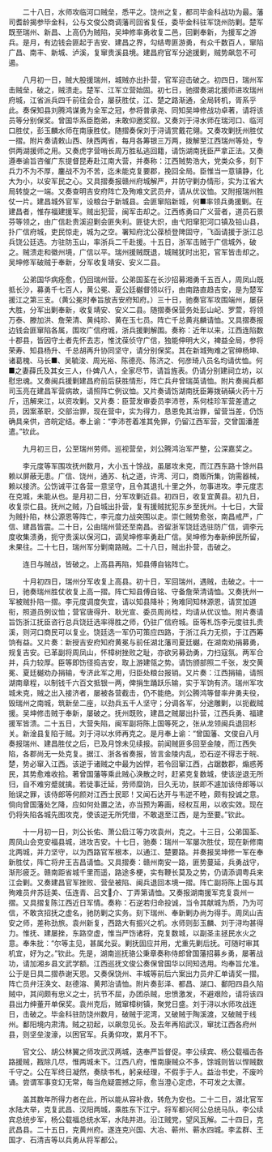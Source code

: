 <!-- { "loadSidebar": true } -->
　　二十八日，水师攻临河口贼垒，悉平之。饶州之复，都司毕金科战功为最。藩司耆龄揭参毕金科，公与文俊公商调藩司回省复任，委毕金科驻军饶州防剿。楚军既至瑞州、新昌、上高仍为贼陷，吴坤修率勇收复二邑，回剿奉新，为援军之游兵。是月，有边钱会匪起于吉安、建昌之界，勾结粤匪游勇，有众千数百人，窜陷广昌、南丰、新城、泸溪，复窜贵溪县境。建昌府官军分途援剿，贼势飙忽不可遏。

　　八月初一日，贼大股援瑞州，城贼亦出扑营，官军迎击破之。初四日，瑞州军击贼垒，破之，贼溃走。楚军、江军立营始固。初七日，驰摺奏湖北援师进攻瑞州府城，江省派兵四千前往会合，屡获胜仗，江、楚之路渐通，全局转机，胥系乎此。奏保知县刘腾鸿谋勇为全军之冠，参将普承尧、同知吴坤修战功卓著，请将该员等分别保奖。曾国华系臣胞弟，未敢仰邀奖叙。又奏刘于浔水师在瑞河口、临河口胜仗，彭玉麟水师在南康胜仗。随摺奏保刘于浔请赏戴花翎。又奏攻剿抚州胜仗一摺。附片奏请敕山西、陕西两省，每月各筹银三万两，拨解至江西瑞州等处，专供两湖援师之用。又奏虎字营哨长周万胜私逃回籍，请饬湖南抚臣严拿正法。又奏遵奉谕旨咨催广东提督昆寿赴江南大营，并奏称：江西贼势浩大，党类众多，刻下兵力不为不厚，鏖战不为不苦，迄未能克复要郡，挽回全局。臣惟当一意镇静，化大为小，以安军民之心。又具摺奏报赣州府城解严，并防守剿办情形，实为江省大局转旋之一端。又奏查明吉安府阵亡及殉难文武员弁，请从优议恤。又附报瑞州胜仗一片。建昌城外官军，设粮台于新城县。会匪窜陷新城，何■率领兵勇援剿。在建昌者，惟存福建援军。贼出犯营，闽军击却之。江西练勇曰广义营者，道员石景芬等领之，由广信赴贵溪迎剿会匪失利。匪徒大炽，由弋阳窜犯河口镇及铅山县，扑广信府城，吏民惊走，城为之空。署知府沈公葆桢登陴固守，飞函请援于浙江总兵饶公廷选。方驻防玉山，率浙兵二千赴援。十五日，浙军击贼于广信城外，破之。贼溃走和徽州境，广信以平。瑞州援贼既退，城贼犹时出犯，官军皆击却之。吴坤修军破贼于奉新，分军收复靖安、安义二县。

　　公弟国华病痊愈，仍回瑞州营。公弟国荃在长沙招募湘勇千五百人，周凤山既抵长沙，募勇千七百人，黄公冕、夏公廷樾督领以行，由南路直趋吉安，是为楚军援江之第三支。（黄公冕时奉旨放吉安府知府。）三十日，驰奏官军攻围端州，屡获大胜，分军出剿奉新，收复靖安、安义二县。随摺奏保营务处彭山屺、罗萱，将领万泰、滕加洪、詹荣清、黄纯珍、黄在玉七员。阵亡千总黄兆麟请恤。又具摺奏报边钱会匪窜陷各属，围攻广信府城，浙兵援剿解围。奏称：近年以来，江西连陷数十郡县，皆因守土者先怀去志，惟沈葆侦守广信，独能伸明大义，裨益全局，参将荣寿、知县杨升、千总胡再升协同坚守，请分别保奖。其在新城殉难之官绅杨坤、诸葛槐、马长■、吴毓浚、周光裕、陈德亮、陈济之、何彦琦八员名均请优恤。何■之妻薛氏及其女三人，仆婢八人，全家尽节，请旨旌表。仍请分别建祠立坊，以慰忠魂。又奏闽兵援剿建昌府前后获胜情形，阵亡兵弁曾瑞英请恤。附片奏闽兵都司玉亮在建昌军营病故，请照阵亡例议恤。又片奏请饬湖南抚臣筹拨硝磺火药十万斤，迅解来江，以资攻剿。又片奏：臣营发审委员李沛苍，系何桂珍军营差遣之员，因案革职，交部治罪，现在营中，实为得力，恳恩免其治罪，留营当差，仍饬确具亲供，咨皖定结。奉上谕：“李沛苍着准其免罪，仍留江西军营，交曾国潘差遣。”钦此。

　　九月初三日，公至瑞州劳师。巡视营垒，刘公腾鸿治军严整，公深嘉奖之。

　　李元度等军围攻抚州数月，大小五十馀战，虽屡攻未克，而江西东路十馀州县赖以屏蔽无患。广信、饶州，通苏、杭之道，许湾、河口，商贩所集，饷需器械，赖以接济。公饬诫平江各营一意坚守，且令其退扎十里之外，勿事进攻。李元度志在克城，未能从也。是月初二日，分军攻剿近县。初四日，收复宜黄县。初九日，收复崇仁县。抚州之贼，乃自城出扑营，复有援贼扰犯东乡至抚州。十七日，大营为贼扑陷，林公源恩等阵亡，李元度力战突围以走。崇仁贼势愈张，南昌戒严，广信、建昌皆震。二十日，公由瑞州营还至南昌。咨留浙军饶廷选驻防广信，调李元度收集溃勇，扼守贵溪以保河口，调吴坤修率勇赴广信。吴坤修为奉新绅民所留，未果往。二十七日，瑞州军分剿南路贼。二十八日，贼出扑营，击破之。

　　连日与贼战，皆破之。上高县再陷，知县傅自铭阵亡。

　　十月初四日，瑞州分军收复上高县。初十日，军回瑞州，遇贼，击破之。十一日，驰奏瑞州胜仗收复上高一摺。阵亡知县傅自铭、守备詹荣清请恤。又奏抚州一军被贼扑陷一摺。李元度调度失宜，请以知县降补；殉难同知林源恩，请赏加道衔，照道员例议恤；营官唐得升、耿光宣、委员周尚桂，均请从优议恤。附片奏请旨饬浙江抚臣咨行总兵饶廷选率得胜之师，仍驻广信府城。臣等札饬李元度驻扎贵溪，则河口商民可以复业。饶廷选一军仍可策应四路，于浙江兵力无损，于江西筹饷有益。又片奏：新授吉安府知府黄冕与前任湖北藩司夏廷樾，在湖南劝捐募勇，规复吉安。已革副将周凤山，怀樟树挫败之耻，亦欲另募劲勇，力扫寇氛。两军合并，兵力较厚。臣等即饬径捣吉安，取上游建瓴之势。请饬颁部照二千张，发交黄冕、夏廷樾劝办捐输，专济此军之用，归臣处粮台报销。又片奏：江西捐输，请照湖南章程，以制钱千六百文抵银一两，俾捐生踊跃乐输，实于军饷有济。瑞州军攻城未克，贼之出入接济者，屡被各营截击，仍不能绝。刘公腾鸿等督率弁勇夫役，毁瑞州之南城，筑新垒二座，以劲兵五千人坚守；分调各军，分途雕剿，以扼截贼援。吴坤修击贼于奉新，屡破之。抚州既败，建昌之贼屡出扑营，江西兵勇、福建援军皆溃。二十五日，大营失陷，闽军副将陈上国等死之，张从龙领闽兵退回杉关。新淦县复陷于贼。刘于浔以水师再克之。是月奉上谕：“曾国藩、文俊自八月奏报瑞州、建昌胜仗之后，已及月馀未见续报。前闻贼匪多回至金陵，而江西失陷，各郡尚无一处克复。据江、浙各省奏报，皆言金陵内乱，恐石逆不得志于皖、楚，势必窜入江西。该逆于诸贼之中最为凶悍，若令回窜江西，占踞数郡，煽惑莠民，其势愈难收拾。著曾国藩等乘此贼心涣散之时，赶紧克复数城，使该逆退无所归，自不难穷蹙就擒。若徒事迁延，劳师糜饷，日久无功，朕即不遽加该侍郎等以贻误之罪，该侍郎等何颜对江西士民耶！又闻石达开与韦逆不睦，颇有投诚之意。倘向曾国藩处乞降，应如何处置之法，亦当预为筹画，经权互用，以收实效。现在仍将失陷各城先图攻克，使该逆无所凭借，不敢退至江西，是为至要。”钦此。

　　十一月初一日，刘公长佑、萧公启江等力攻袁州，克之。十三日，公弟国荃、周凤山会克安福县城，进攻吉安。十七日，驰奏：瑞州一军屡次胜仗，现在新修南北两城，并力坚守，以为西路官军根本，以通江、楚要路。并奏报吴坤修一军在奉新胜仗，阵亡将弁王吉昌请恤。又具摺奏：赣州南安一路，匪势蔓延，兵勇战守，渐形疲乏。赣南距省城千里而遥，路途多梗，实有鞭长莫及之势，仍请添调粤兵来江会剿。又奏建昌官军挫败、营垒被陷、闽兵退回本境一摺。阵亡副将陈上国与其殉难员弁苏廷美、伍连青、吕文介、丁弄第请恤。又奏报湖南援军克复袁州一摺。又具摺复陈江西近日军情。奏称：石逆若归命投诚，当令其献城为质，乃为可信，不敢贪招抚之虚名，驰防剿之实务。刻下瑞州、奉新剿办尚为得手。周凤山吉安之师，差称劲旅。袁州新复，西路大有振兴之机。水师则彭玉麟、刘于浔均甚得力。惟抚、建屡挫，东路空虚，惟当严饬诸将，克复数城，以副圣主拯民水火之意。奉朱批：“尔等主见，甚属允妥。剿抚固应并用，尤重先剿后抚。可随时审其机宜，好为之。”钦此。先是，湖南巡抚骆公秉章奏称侍郎曾国藩招募乡勇，屡著战功，请加湘乡县文武学额。江西巡抚文俊公奏保曾国华以同知选用。均奉旨允准。公于是日具二摺恭谢天恩。又奏保饶州、丰城等前后六案出力员弁汇单请奖一摺。阵亡员弁汪涣文、赵德溶、黄邦治请恤。附片奏彭泽、都昌、湖口、鄱阳四县久陷贼中，其间颇有忠义之士，抗节不屈，办团杀贼，忠愤激发，不避艰险，请将该四县出力绅董开单保奖。袁州克后，贼窜樟树镇，聚党日盛。刘于浔以水师攻战连日，击破之。毕金科驻防饶州数月，破贼于泥湾，又破贼于陶溪渡，又破贼于线州。鄱阳境内肃清。贼之初起，以飙忽见长。及去年再陷武汉，窜扰江西各府州县，则坚垒浚濠，以困官军。兵勇仰攻，累月不下。

　　官文公、胡公林翼之师攻武汉两城，迭奉严旨督促。李公续宾、杨公载福击各路援贼，戡除几尽，惟两城未下。江西八府，惟南康贼众不多，馀城则皆以悍贼数千守之。公在军终日凝然，奏牍书札，躬亲经理，不假手于人。益治书史，不废吟诵。尝谓军事变幻无常，每当危疑震撼之际，愈当澄心定虑，不可发之太骤。

　　盖其数年所得力者在此，所以能从容补救，转危为安也。二十二日，湖北官军水陆大举，克复武昌、汉阳两城，乘胜东下江宁。将军都兴阿公总统马队，李公续宾总统步军，杨公载福总统水军，水陆并进。沿江贼党，望风瓦解。二十四日，克武昌县。二十五日，克黄州府。遂连克兴国、大冶、蕲州、蕲水四城。李孟群、王国才、石清吉等以兵勇从将军都公。

